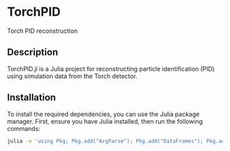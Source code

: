 # TorchPID

Torch PID reconstruction

## Description

TorchPID.jl is a Julia project for reconstructing particle identification (PID) using simulation data from the Torch detector.

## Installation

To install the required dependencies, you can use the Julia package manager. First, ensure you have Julia installed, then run the following commands:

```sh
julia -e 'using Pkg; Pkg.add("ArgParse"); Pkg.add("DataFrames"); Pkg.add("UnROOT")'